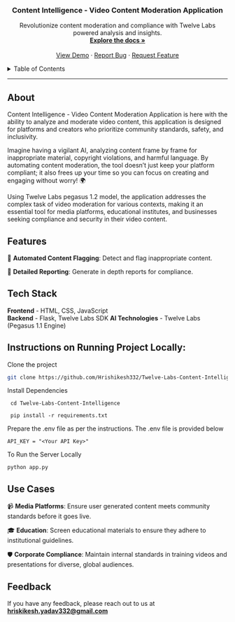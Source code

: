 
<br />
<div align="center">

  <h3 align="center">Content Intelligence - Video Content Moderation Application</h3>
  <p align="center">
    Revolutionize content moderation and compliance with Twelve Labs powered analysis and insights.
    <br />
    <a href="https://github.com/Hrishikesh332/Twelve-Labs-Content-Intelligence"><strong>Explore the docs »</strong></a>
    <br />
    <br />
    <a href="https://twelve-labs-content-intelligence.onrender.com/">View Demo</a>
    ·
    <a href="https://github.com/Hrishikesh332/Twelve-Labs-Content-Intelligence/issues">Report Bug</a>
    ·
    <a href="https://github.com/Hrishikesh332/Twelve-Labs-Content-Intelligence/issues">Request Feature</a>
  </p>
</div>

<details>
  <summary>Table of Contents</summary>
  <ol>
    <li><a href="#about">About</a></li>
    <li><a href="#features">Features</a></li>
    <li><a href="#tech-stack">Tech Stack</a></li>
    <li><a href="#instructions-on-running-project-locally">Instructions on running project locally</a></li>
    <li><a href="#usecases">Use Cases</a></li>
    <li><a href="#feedback">Feedback</a></li>
  </ol>
</details>

------

## About

Content Intelligence - Video Content Moderation Application is here with the ability to analyze and moderate video content, this application is designed for platforms and creators who prioritize community standards, safety, and inclusivity.

Imagine having a vigilant AI, analyzing content frame by frame for inappropriate material, copyright violations, and harmful language. By automating content moderation, the tool doesn’t just keep your platform compliant; it also frees up your time so you can focus on creating and engaging without worry! 🌍

Using Twelve Labs pegasus 1.2 model, the application addresses the complex task of video moderation for various contexts, making it an essential tool for media platforms, educational institutes, and businesses seeking compliance and security in their video content.

## Features

🚫 **Automated Content Flagging**: Detect and flag inappropriate content.

📄 **Detailed Reporting**: Generate in depth reports for compliance.

## Tech Stack

**Frontend** - HTML, CSS, JavaScript  
**Backend** - Flask, Twelve Labs SDK
**AI Technologies** - Twelve Labs (Pegasus 1.1 Engine)

## Instructions on Running Project Locally:

Clone the project

```bash
git clone https://github.com/Hrishikesh332/Twelve-Labs-Content-Intelligence.git
```

Install Dependencies

```
 cd Twelve-Labs-Content-Intelligence
 
 pip install -r requirements.txt
```

Prepare the .env file as per the instructions. The .env file is provided below

```
API_KEY = "<Your API Key>"
```

To Run the Server Locally

```
python app.py
```

## Use Cases

📹 **Media Platforms**: Ensure user generated content meets community standards before it goes live.

🎓 **Education**: Screen educational materials to ensure they adhere to institutional guidelines.

🛡️ **Corporate Compliance**: Maintain internal standards in training videos and presentations for diverse, global audiences.

## Feedback

If you have any feedback, please reach out to us at **hriskikesh.yadav332@gmail.com**
